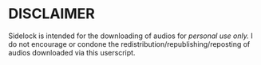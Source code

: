 # DISCLAIMER

Sidelock is intended for the downloading of audios for *personal use only.* I do not encourage or condone the redistribution/republishing/reposting
of audios downloaded via this userscript.
